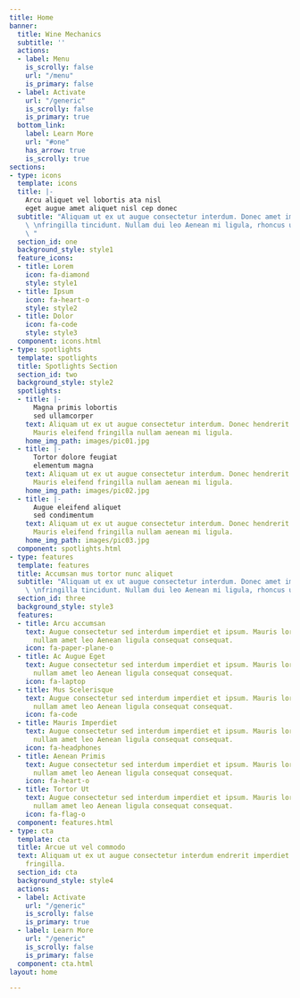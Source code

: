 ```yaml
---
title: Home
banner:
  title: Wine Mechanics
  subtitle: ''
  actions:
  - label: Menu
    is_scrolly: false
    url: "/menu"
    is_primary: false
  - label: Activate
    url: "/generic"
    is_scrolly: false
    is_primary: true
  bottom_link:
    label: Learn More
    url: "#one"
    has_arrow: true
    is_scrolly: true
sections:
- type: icons
  template: icons
  title: |-
    Arcu aliquet vel lobortis ata nisl
    eget augue amet aliquet nisl cep donec
  subtitle: "Aliquam ut ex ut augue consectetur interdum. Donec amet imperdiet eleifend
    \ \nfringilla tincidunt. Nullam dui leo Aenean mi ligula, rhoncus ullamcorper.
    \ "
  section_id: one
  background_style: style1
  feature_icons:
  - title: Lorem
    icon: fa-diamond
    style: style1
  - title: Ipsum
    icon: fa-heart-o
    style: style2
  - title: Dolor
    icon: fa-code
    style: style3
  component: icons.html
- type: spotlights
  template: spotlights
  title: Spotlights Section
  section_id: two
  background_style: style2
  spotlights:
  - title: |-
      Magna primis lobortis
      sed ullamcorper
    text: Aliquam ut ex ut augue consectetur interdum. Donec hendrerit imperdiet.
      Mauris eleifend fringilla nullam aenean mi ligula.
    home_img_path: images/pic01.jpg
  - title: |-
      Tortor dolore feugiat
      elementum magna
    text: Aliquam ut ex ut augue consectetur interdum. Donec hendrerit imperdiet.
      Mauris eleifend fringilla nullam aenean mi ligula.
    home_img_path: images/pic02.jpg
  - title: |-
      Augue eleifend aliquet
      sed condimentum
    text: Aliquam ut ex ut augue consectetur interdum. Donec hendrerit imperdiet.
      Mauris eleifend fringilla nullam aenean mi ligula.
    home_img_path: images/pic03.jpg
  component: spotlights.html
- type: features
  template: features
  title: Accumsan mus tortor nunc aliquet
  subtitle: "Aliquam ut ex ut augue consectetur interdum. Donec amet imperdiet eleifend
    \ \nfringilla tincidunt. Nullam dui leo Aenean mi ligula, rhoncus ullamcorper."
  section_id: three
  background_style: style3
  features:
  - title: Arcu accumsan
    text: Augue consectetur sed interdum imperdiet et ipsum. Mauris lorem tincidunt
      nullam amet leo Aenean ligula consequat consequat.
    icon: fa-paper-plane-o
  - title: Ac Augue Eget
    text: Augue consectetur sed interdum imperdiet et ipsum. Mauris lorem tincidunt
      nullam amet leo Aenean ligula consequat consequat.
    icon: fa-laptop
  - title: Mus Scelerisque
    text: Augue consectetur sed interdum imperdiet et ipsum. Mauris lorem tincidunt
      nullam amet leo Aenean ligula consequat consequat.
    icon: fa-code
  - title: Mauris Imperdiet
    text: Augue consectetur sed interdum imperdiet et ipsum. Mauris lorem tincidunt
      nullam amet leo Aenean ligula consequat consequat.
    icon: fa-headphones
  - title: Aenean Primis
    text: Augue consectetur sed interdum imperdiet et ipsum. Mauris lorem tincidunt
      nullam amet leo Aenean ligula consequat consequat.
    icon: fa-heart-o
  - title: Tortor Ut
    text: Augue consectetur sed interdum imperdiet et ipsum. Mauris lorem tincidunt
      nullam amet leo Aenean ligula consequat consequat.
    icon: fa-flag-o
  component: features.html
- type: cta
  template: cta
  title: Arcue ut vel commodo
  text: Aliquam ut ex ut augue consectetur interdum endrerit imperdiet amet eleifend
    fringilla.
  section_id: cta
  background_style: style4
  actions:
  - label: Activate
    url: "/generic"
    is_scrolly: false
    is_primary: true
  - label: Learn More
    url: "/generic"
    is_scrolly: false
    is_primary: false
  component: cta.html
layout: home

---
```

